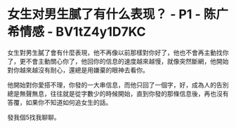 # 女生对男生腻了有什么表现？ - P1 - 陈广希情感 - BV1tZ4y1D7KC

女生對男生膩了會有什麼表現，他不再像以前那樣對你好了，他也不會再主動找你了，更不會主動關心你了，他回你的信息的速度越來越慢，就像突然斷網，他開始對你越來越沒有耐心，還總是用嫌棄的眼神去看你。

他開始對你愛搭不理，你發的一大串信息，而他只回了一個字，好，成為人的告別總是無聲無息，往往就是從字數少的時候開始，直到你發的那條信息後，再也沒有答覆，如果你不知道如何追女生的話。

發我個5找我聊聊。